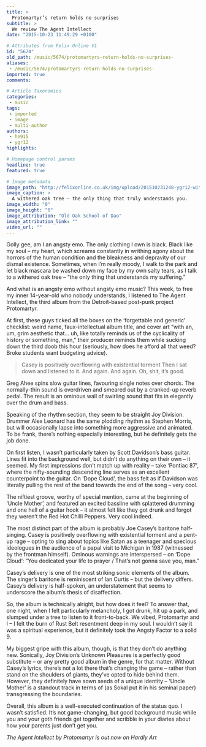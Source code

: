 ```yaml
---
title: >
  Protomartyr’s return holds no surprises
subtitle: >
  We review The Agent Intellect
date: "2015-10-23 11:49:29 +0100"

# Attributes from Felix Online V1
id: "5674"
old_path: /music/5674/protomartyrs-return-holds-no-surprises-
aliases:
 - /music/5674/protomartyrs-return-holds-no-surprises-
imported: true
comments:

# Article Taxonomies
categories:
 - music
tags:
 - imported
 - image
 - multi-author
authors:
 - he915
 - ygr12
highlights:

# Homepage control params
headline: true
featured: true

# Image metadata
image_path: "http://felixonline.co.uk/img/upload/201510231248-ygr12-witheredoak.jpg"
image_caption: >
  A withered oak tree – the only thing that truly understands you.
image_width: "0"
image_height: "0"
image_attribution: "Old Oak School of Dao"
image_attribution_link: ""
video_url: ""
---
```


Golly gee, am I an angsty emo. The only clothing I own is black. Black like my soul – my heart, which screams constantly in writhing agony about the horrors of the human condition and the bleakness and depravity of our dismal existence. Sometimes, when I’m really moody, I walk to the park and let black mascara be washed down my face by my own salty tears, as I talk to a withered oak tree – “the only thing that understands my suffering.”

And what is an angsty emo without angsty emo music? This week, to free my inner 14-year-old who nobody understands, I listened to The Agent Intellect, the third album from the Detroit-based post-punk project Protomartyr.

At first, these guys ticked all the boxes on the ‘forgettable and generic’ checklist: weird name, faux-intellectual album title, and cover art “with an, um, grim aesthetic that… uh, like totally reminds us of the cyclicality of history or something, man,” their producer reminds them while sucking down the third doob this hour (seriously, how does he afford all that weed? Broke students want budgeting advice).
> Casey is positively overflowing with existential torment
Then I sat down and listened to it. And again. And again. Oh, shit, it’s good.

Greg Ahee spins slow guitar lines, favouring single notes over chords. The normally-thin sound is overdriven and smeared out by a cranked-up reverb pedal. The result is an ominous wall of swirling sound that fits in elegantly over the drum and bass.

Speaking of the rhythm section, they seem to be straight Joy Division. Drummer Alex Leonard has the same plodding rhythm as Stephen Morris, but will occasionally lapse into something more aggressive and animated. To be frank, there’s nothing especially interesting, but he definitely gets the job done.

On first listen, I wasn’t particularly taken by Scott Davidson’s bass guitar. Lines fit into the background well, but didn’t do anything on their own – it seemed. My first impressions don’t match up with reality – take ‘Pontiac 87’, where the nifty-sounding descending line serves as an excellent counterpoint to the guitar. On ‘Dope Cloud’, the bass felt as if Davidson was literally pulling the rest of the band towards the end of the song – very cool.

The niftiest groove, worthy of special mention, came at the beginning of ‘Uncle Mother’, and featured an excited bassline with splattered drumming and one hell of a guitar hook – it almost felt like they got drunk and forgot they weren’t the Red Hot Chilli Peppers. Very cool indeed.

The most distinct part of the album is probably Joe Casey’s baritone half-singing. Casey is positively overflowing with existential torment and a pent-up rage – opting to sing about topics like Satan as a teenager and specious ideologues in the audience of a papal visit to Michigan in 1987 (witnessed by the frontman himself). Ominous warnings are interspersed – on ‘Dope Cloud’: “You dedicated your life to prayer / That’s not gonna save you, man.”

Casey’s delivery is one of the most striking sonic elements of the album. The singer’s baritone is reminiscent of Ian Curtis – but the delivery differs. Casey’s delivery is half-spoken, an understatement that seems to underscore the album’s thesis of disaffection.

So, the album is technically alright, but how does it feel? To answer that, one night, when I felt particularly melancholy, I got drunk, hit up a park, and slumped under a tree to listen to it front-to-back. We vibed, Protomartyr and I – I felt the burn of Rust Belt resentment deep in my soul. I wouldn’t say it was a spiritual experience, but it definitely took the Angsty Factor to a solid 9.

My biggest gripe with this album, though, is that they don’t do anything new. Sonically, Joy Division’s Unknown Pleasures is a perfectly good substitute – or any pretty good album in the genre, for that matter. Without Casey’s lyrics, there’s not a lot there that’s changing the game – rather than stand on the shoulders of giants, they’ve opted to hide behind them. However, they definitely have sown seeds of a unique identity – ‘Uncle Mother’ is a standout track in terms of (as Sokal put it in his seminal paper) transgressing the boundaries.

Overall, this album is a well-executed continuation of the status quo. I wasn’t satisfied. It’s not game-changing, but good background music while you and your goth friends get together and scribble in your diaries about how your parents just don’t get you.

_The Agent Intellect by Protomartyr is out now on Hardly Art_
